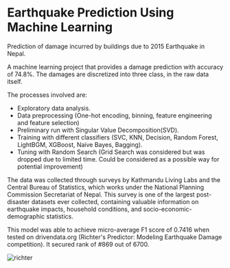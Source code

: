 # Earthquake Prediction Using Machine Learning
Prediction of damage incurred by buildings due to 2015 Earthquake in Nepal.

A machine learning project that provides a damage prediction with accuracy of 74.8%.
The damages are discretized into three class, in the raw data itself.

The processes involved are:

- Exploratory data analysis.
- Data preprocessing (One-hot encoding, binning, feature engineering and feature selection)
- Preliminary run with Singular Value Decomposition(SVD).
- Training with different classifiers (SVC, KNN, Decision, Random Forest, LightBGM, XGBoost, Naive Bayes, Bagging).
- Tuning with Random Search  (Grid Search was considered but was dropped due to limited time. Could be considered as a possible way for potential improvement)
   
The data was collected through surveys by Kathmandu Living Labs and the Central Bureau of Statistics, which works under the National Planning Commission Secretariat of Nepal. This survey is one of the largest post-disaster datasets ever collected, containing valuable information on earthquake impacts, household conditions, and socio-economic-demographic statistics.

This model was able to achieve micro-average F1 score of 0.7416 when tested on drivendata.org (Richter's Predictor: Modeling Earthquake Damage competition).
It secured rank of #869 out of 6700. 


![richter](https://github.com/bishwa221/earthquake_prediction_ML/assets/94813630/11e08ac3-e43b-4f15-acfa-ec165aa21a02)

